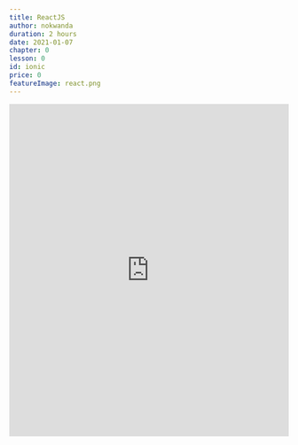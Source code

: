 ```yaml
---
title: ReactJS
author: nokwanda
duration: 2 hours
date: 2021-01-07
chapter: 0
lesson: 0
id: ionic
price: 0
featureImage: react.png
---
```


<iframe width="100%" height="600" src="https://www.youtube.com/embed/OT311M25mWM" title="YouTube video player" frameborder="0" allow="accelerometer; autoplay; clipboard-write; encrypted-media; gyroscope; picture-in-picture" allowfullscreen></iframe>
